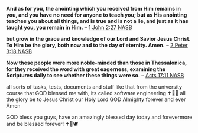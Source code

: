 **And as for you, the anointing which you received from Him remains in you, and you have no need for anyone to teach you; but as His anointing teaches you about all things, and is true and is not a lie, and just as it has taught you, you remain in Him.**
– [1 John 2:27 NASB](<https://www.biblegateway.com/passage/?search=1+John+2%3A27&version=NASB,KJV>)

**but grow in the grace and knowledge of our Lord and Savior Jesus Christ. To Him be the glory, both now and to the day of eternity. Amen.**
– [2 Peter 3:18 NASB](<https://www.biblegateway.com/passage/?search=2+Peter+3%3A18&version=NASB,KJV>)

**Now these people were more noble-minded than those in Thessalonica, for they received the word with great eagerness, examining the Scriptures daily to see whether these things were so.**
– [Acts 17:11 NASB](<https://www.biblegateway.com/passage/?search=Acts+17%3A11&version=NASB,KJV>)

all sorts of tasks, tests, documents and stuff like that from the university course that GOD blessed me with, its called software engineering ✝️💓📿 all the glory be to Jesus Christ our Holy Lord GOD Almighty forever and ever Amen 

GOD bless you guys, have an amazingly blessed day today and forevermore and be blessed forever! ✝️💌🕊️